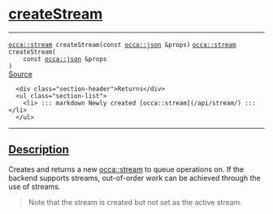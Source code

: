 
<h1 id="create-stream">
 <a href="#/api/device/createStream" class="anchor">
   <span>createStream</span>
  </a>
</h1>

<div class="signature">

<hr>

  <div class="definition-container">
    <div class="definition">
      <code class="desktop-only"><a href="#/api/stream/">occa::stream</a> createStream(<span class="token keyword">const</span> <a href="#/api/json/">occa::json</a> &props)</code>
      <code class="mobile-only"><a href="#/api/stream/">occa::stream</a> createStream(
    <span class="token keyword">const</span> <a href="#/api/json/">occa::json</a> &props
)</code>
      <div class="flex-spacing"></div>
      <a href="https://github.com/libocca/occa/blob/58bd0f1e/include/occa/core/device.hpp#L377" target="_blank">Source</a>
    </div>
    <div class="description">

      <div class="section-header">Returns</div>
      <ul class="section-list">
        <li> ::: markdown Newly created [occa::stream](/api/stream/) ::: </li>
      </ul>
</div>
  </div>

  <hr>
</div>


<h2 id="description">
 <a href="#/api/device/createStream?id=description" class="anchor">
   <span>Description</span>
  </a>
</h2>

Creates and returns a new [occa::stream](/api/stream/) to queue operations on.
If the backend supports streams, out-of-order work can be achieved through
the use of streams.

> Note that the stream is created but not set as the active stream.
